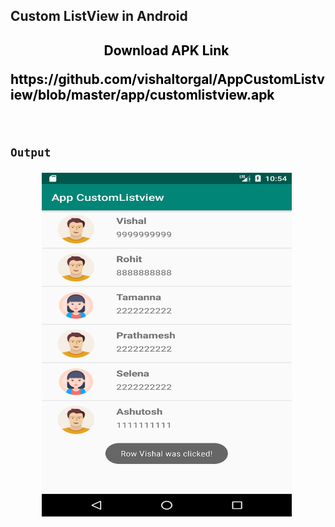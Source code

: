 
<h2> Custom ListView in Android <h2/>

<p style="text-align: center;"><span style="color: #000000;"><span style="caret-color: #333399;"><strong>Download APK Link&nbsp;</strong></span></span></p>
<p style="text-align: left;"><span style="color: #000000;">https://github.com/vishaltorgal/AppCustomListview/blob/master/app/customlistview.apk</span></p>

<br>

    Output


<p style="text-align: center;"><img src="https://github.com/vishaltorgal/AppCustomListview/blob/master/app/clv1.png" alt="" width="400" height="550"/>&nbsp;</p>
